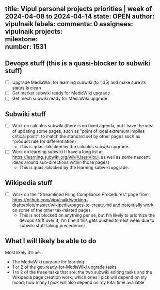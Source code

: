 title:	Vipul personal projects priorities | week of 2024-04-08 to 2024-04-14
state:	OPEN
author:	vipulnaik
labels:	
comments:	0
assignees:	vipulnaik
projects:	
milestone:	
number:	1531
--
## Devops stuff (this is a quasi-blocker to subwiki stuff)

- [ ] Upgrade MediaWiki for learning subwiki (to 1.35) and make sure its status is clean
- [ ] Get market subwiki ready for MediaWiki upgrade
- [ ] Get mech subwiki ready for MediaWiki upgrade

## Subwiki stuff

- [ ] Work on calculus subwiki (there is no fixed agenda, but I have the idea of updating some pages, such as "point of local extremum implies critical point", to match the standard set by other pages such as "product rule for differentiation)
  - This is quasi-blocked by the calculus subwiki upgrade.
- [ ] Work on learning subwiki (I have a long list at https://learning.subwiki.org/wiki/User:Vipul, as well as some nascent ideas around sub-directions within those pages)
  - This is quasi-blocked by the learning subwiki upgrade.

## Wikipedia stuff

- [ ] Work on the "Streamlined Filing Compliance Procedures" page from https://github.com/vipulnaik/working-drafts/blob/master/wikipedia/pages-to-create.md and potentially work on some of the other tax-related pages
  - This is not blocked on anything per se, but I'm likely to prioritize the devops stuff over it; I'm fine if this gets pushed to next week due to subwiki stuff taking precedence!

## What I will likely be able to do

Most likely it'll be:

* The MediaWiki upgrade for learning
* 1 or 2 of the get-ready-for-MediaWiki upgrade tasks
* 1 to 2 of the three tasks that are: the two subwiki editing tasks and the Wikipedia page creation work; which ones I pick will depend on my mood; how many I pick will also depend on my total time available

